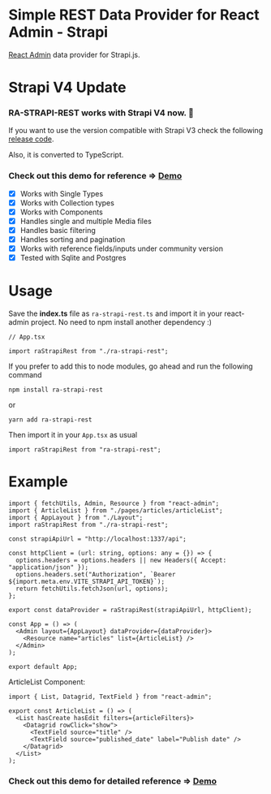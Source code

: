 # Simple REST Data Provider for React Admin - Strapi

[React Admin](https://marmelab.com/react-admin/) data provider for Strapi.js.

# Strapi V4 Update

### RA-STRAPI-REST works with Strapi V4 now. 🚀

If you want to use the version compatible with Strapi V3 check the following [release code](https://github.com/nazirov91/ra-strapi-rest/releases/tag/0.1.2).

Also, it is converted to TypeScript.

### Check out this demo for reference => [Demo](https://github.com/nazirov91/ra-strapi-rest-demo)

- [x] Works with Single Types
- [x] Works with Collection types
- [x] Works with Components
- [x] Handles single and multiple Media files
- [x] Handles basic filtering
- [x] Handles sorting and pagination
- [x] Works with reference fields/inputs under community version
- [x] Tested with Sqlite and Postgres

# Usage

Save the **index.ts** file as `ra-strapi-rest.ts` and import it in your react-admin project. No need to npm install another dependency :)

```tsx
// App.tsx

import raStrapiRest from "./ra-strapi-rest";
```

If you prefer to add this to node modules, go ahead and run the following command

```
npm install ra-strapi-rest
```

or

```
yarn add ra-strapi-rest
```

Then import it in your `App.tsx` as usual

```tsx
import raStrapiRest from "ra-strapi-rest";
```

# Example

```tsx
import { fetchUtils, Admin, Resource } from "react-admin";
import { ArticleList } from "./pages/articles/articleList";
import { AppLayout } from "./Layout";
import raStrapiRest from "./ra-strapi-rest";

const strapiApiUrl = "http://localhost:1337/api";

const httpClient = (url: string, options: any = {}) => {
  options.headers = options.headers || new Headers({ Accept: "application/json" });
  options.headers.set("Authorization", `Bearer ${import.meta.env.VITE_STRAPI_API_TOKEN}`);
  return fetchUtils.fetchJson(url, options);
};

export const dataProvider = raStrapiRest(strapiApiUrl, httpClient);

const App = () => (
  <Admin layout={AppLayout} dataProvider={dataProvider}>
    <Resource name="articles" list={ArticleList} />
  </Admin>
);

export default App;
```

ArticleList Component:

```tsx
import { List, Datagrid, TextField } from "react-admin";

export const ArticleList = () => (
  <List hasCreate hasEdit filters={articleFilters}>
    <Datagrid rowClick="show">
      <TextField source="title" />
      <TextField source="published_date" label="Publish date" />
    </Datagrid>
  </List>
);
```

### Check out this demo for detailed reference => [Demo](https://github.com/nazirov91/ra-strapi-rest-demo)

